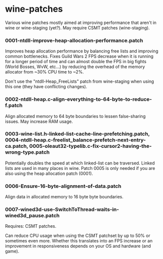 # wine-patches
Various wine patches mostly aimed at improving performance that aren't in wine or wine-staging (yet?).
May require CSMT patches (wine-staging).

### 0001-ntdll-improve-heap-allocation-performance.patch

Improves heap allocation performance by balancing free lists and improving common bottlenecks.
Fixes Guild Wars 2 FPS decrease when it is running for a longer period of time and can almost
double the FPS in big fights (World Bosses, WvW, etc...) by reducing the overhead of the memory
allocator from ~30% CPU time to ~2%.

Don't use the "ntdll-Heap_FreeLists" patch from wine-staging when using this one (they have conflicting changes).

### 0002-ntdll-heap.c-align-everything-to-64-byte-to-reduce-f.patch
Align allocated memory to 64 byte boundaries to lessen false-sharing issues. May increase RAM usage.

### 0003-wine-list.h-linked-list-cache-line-prefetching.patch, 0004-ntdll-heap.c-freelist_balance-prefetch-next-entry-ca.patch, 0005-oleaut32-typelib.c-fix-cursor2-having-the-wrong-type.patch
Potentially doubles the speed at which linked-list can be traversed. Linked lists are used in many places in wine.
Patch 0005 is only needed if you are also using the heap allocation patch (0001).

### 0006-Ensure-16-byte-alignment-of-data.patch
Align data in allocated memory to 16 byte byte boundaries.

### 0007-wined3d-use-SwitchToThread-waits-in-wined3d_pause.patch
Requires: CSMT patches.

Can reduce CPU usage when using the CSMT patchset by up to 50% or sometimes even more. Whether this translates into
an FPS increase or an improvement in responsiveness depends on your OS and hardware (and game).
